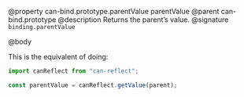 @property can-bind.prototype.parentValue parentValue
@parent can-bind.prototype
@description Returns the parent’s value.
@signature `binding.parentValue`

@body

This is the equivalent of doing:

```js
import canReflect from "can-reflect";

const parentValue = canReflect.getValue(parent);
```
